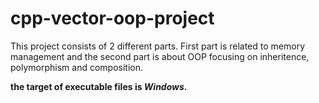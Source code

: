 # cpp-vector-oop-project
<p>This project consists of 2 different parts. First part is related to memory management and the second part is about OOP focusing on inheritence, polymorphism and composition. <p>
<b>the target of executable files is <em>Windows</em>.</b>


